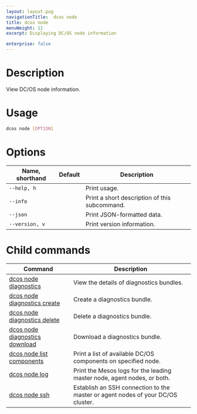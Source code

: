 ```yaml
---
layout: layout.pug
navigationTitle:  dcos node
title: dcos node
menuWeight: 11
excerpt: Displaying DC/OS node information

enterprise: false
---
```



# Description
View DC/OS node information.

# Usage

```bash
dcos node [OPTION]
```

# Options

| Name, shorthand | Default | Description |
|---------|-------------|-------------|
| `--help, h`   |             |  Print usage. |
| `--info`   |             |  Print a short description of this subcommand. |
| `--json`   |             |  Print JSON-formatted data. |
| `--version, v`   |             | Print version information. |

# Child commands

| Command | Description |
|---------|-------------|
| [dcos node diagnostics](/1.12/cli/command-reference/dcos-node/dcos-node-diagnostics/)   | View the details of diagnostics bundles. |
| [dcos node diagnostics create](/1.12/cli/command-reference/dcos-node/dcos-node-diagnostics-create/)   | Create a diagnostics bundle.|
| [dcos node diagnostics delete](/1.12/cli/command-reference/dcos-node/dcos-node-diagnostics-delete/)   | Delete a diagnostics bundle.|
| [dcos node diagnostics download](/1.12/cli/command-reference/dcos-node/dcos-node-diagnostics-download/)   | Download a diagnostics bundle.|
| [dcos node list components](/1.12/cli/command-reference/dcos-node/dcos-node-list-components/)   | Print a list of available DC/OS components on specified node. |
| [dcos node log](/1.12/cli/command-reference/dcos-node/dcos-node-log/)   | Print the Mesos logs for the leading master node, agent nodes, or both. |
| [dcos node ssh](/1.12/cli/command-reference/dcos-node/dcos-node-ssh/)   | Establish an SSH connection to the master or agent nodes of your DC/OS cluster. |
